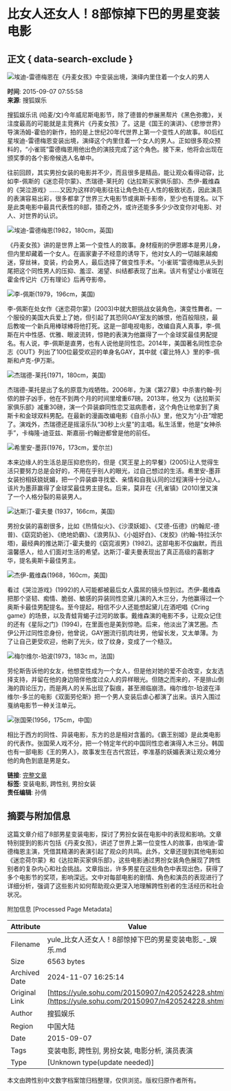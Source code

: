 # 比女人还女人！8部惊掉下巴的男星变装电影

## 正文 { data-search-exclude }


![埃迪-雷德梅恩在《丹麦女孩》中变装出境，演绎内里住着一个女人的男人](https://photocdn.sohu.com/20150907/Img420531566.jpg)

**时间**: 2015-09-07 07:55:58  
**来源**: 搜狐娱乐  

搜狐娱乐讯 (哈麦/文)今年威尼斯电影节，除了德普的参展黑帮片《黑色弥撒》，关注度最高的可能就是主竞赛片《丹麦女孩》了。这是《国王的演讲》、《悲惨世界》导演汤姆-霍伯的新作，拍的是上世纪20年代世界上第一个变性人的故事。80后红星埃迪-雷德梅恩变装出境，演绎这个内里住着一个女人的男人。正如很多观众预料的，“小雀斑”雷德梅恩用他出色的演技完成了这个角色。接下来，他将会出现在颁奖季的各个影帝候选人名单中。

往前回顾，其实男扮女装的电影并不少，而且很多是精品，能让观众看得动容，比如李-佩斯的《迷恋荷尔蒙》、杰瑞德-莱托的《达拉斯买家俱乐部》、杰伊-戴维森的《哭泣游戏》……又因为这样的电影往往让角色处在人性的极致状态，因此演员的表演容易出彩，很多都拿了世界三大电影节或奥斯卡影帝，至少也有提名。以下是此类电影中最具代表性的8部，猎奇之外，或许还能多多少少改变你对电影、对人、对世界的认识。

![埃迪-雷德梅恩(1982，180cm，英国)](https://photocdn.sohu.com/20150907/Img420524229.jpg)

《丹麦女孩》讲的是世界上第一个变性人的故事。身材瘦削的伊恩娜本是男儿身，但内里却藏着一个女人。在画家妻子不经意的诱导下，他对女人的一切越来越痴迷，穿丝袜，变装，约会男人，最后选择了做变性手术。“小雀斑”雷德梅恩从头到尾把这个同性男人的压抑、羞涩、渴望、纠结都表现了出来。该片有望让小雀斑在霍金传记片《万有理论》后再夺影帝。

![李-佩斯(1979，196cm，美国)](https://photocdn.sohu.com/20150907/Img420524230.jpg)

李-佩斯在处女作《迷恋荷尔蒙》(2003)中就大胆挑战女装角色，演变性舞者。一个服役的美国大兵爱上了她，但引起了其恐同GAY室友的嫉恨，他百般阻挠，最后教唆一个新兵用棒球棒将他打死。这是一部电视电影，改编自真人真事，李-佩斯在片中性感、优雅、眼波流转，惊艳的表演为他赢得了一个金球奖最佳男配提名。有人说，李-佩斯是直男，也有人说他是同性恋。2014年，美国著名同性恋杂志《OUT》列出了100位最受欢迎的单身名GAY，其中就《霍比特人》里的李-佩斯和卢克-伊万斯。

![杰瑞德-莱托(1971，180cm，美国)](https://photocdn.sohu.com/20150907/Img420524232.jpg)

杰瑞德-莱托是出了名的原意为戏牺牲。2006年，为演《第27章》中杀害约翰-列侬的胖子凶手，他在不到两个月的时间里增重67磅。2013年，他又为《达拉斯买家俱乐部》减重30磅，演一个异装癖同性恋艾滋病患者，这个角色让他拿到了奥斯卡和金球双料男配。在最新的漫画改编电影《自杀小队》里，他又为“小丑”增肥了。演戏外，杰瑞德还是摇滚乐队“30秒上火星”的主唱。私生活里，他是“女神杀手”，卡梅隆-迪亚兹、斯嘉丽-约翰逊都曾是他的前任。

![希里安-墨菲(1976，173cm，爱尔兰)](https://photocdn.sohu.com/20150907/Img420524235.jpg)

本来边缘人的生活总是压抑悲伤的，但是《冥王星上的早餐》(2005)让人觉得生活只要努力总是会好的，不用在乎别人的眼光，过自己想过的生活。希里安-墨菲女装扮相妖娆妩媚，把一个异装癖寻找爱、亲情和自我认同的过程演得十分动人。该片为墨菲赢得了金球奖最佳男主提名。后来，莫非在《孔雀镇》(2010)里又演了一个人格分裂的易装男人。

![达斯汀-霍夫曼 (1937，166cm，美国)](https://photocdn.sohu.com/20150907/Img420524237.jpg)

男扮女装的喜剧很多，比如《热情似火》、《沙漠妖姬》、《艾德-伍德》(约翰尼-德普)、《窈窕奶爸》、《绝地奶霸》、《浪男队》、《小姐好白》、《发胶》(约翰-特拉沃尔塔)，最经典的推达斯汀-霍夫曼的《窈窕淑男》(1982)。这部电影不仅幽默，而且温馨感人，给人们面对生活的希望。达斯汀-霍夫曼表现出了真正高级的喜剧才华，提名奥斯卡最佳男主。

![杰伊-戴维森(1968，160cm，美国)](https://photocdn.sohu.com/20150907/Img420524239.jpg)

看过《哭泣游戏》(1992)的人可能都被最后女人露屌的镜头惊到过。杰伊-戴维森把那个坚韧、痴情、脆弱、敏感的异装同性恋黛儿演的入木三分，为他赢得过一个奥斯卡最佳男配提名。至今提起，相信不少人还能想起黛儿在酒吧唱《Cring game》的场景，以及青蛙背蝎子过河的故事。戴维森演的电影不多，让观众记住的还有《星际之门》(1994)，在里面也是美到惊艳。后来，他淡出了演艺圈。杰伊公开过同性恋身份，他曾说，GAY圈流行肌肉壮男，他留长发，又太单薄。为了让自己更受欢迎，他剃了光头，纹了纹身，变成了一个糙汉。

![梅尔维尔-珀波(1973，183c m，法国)](https://photocdn.sohu.com/20150907/Img420524244.jpg)

劳伦斯告诉他的女友，他想变性成为一个女人，但是他对她的爱不会改变，女友选择支持，并留在他的身边陪伴他度过众人的异样眼光。但随之而来的，不是排山倒海的舆论压力，而是两人的关系出现了裂痕，甚至濒临崩溃。梅尔维尔-珀波在泽维尔-多兰的电影《双面劳伦斯》把一个男人变装后虐心都演了出来。该片入围过戛纳电影节一种关注单元。

![张国荣(1956，175cm，中国)](https://photocdn.sohu.com/20150907/Img420524247.jpg)

相比于西方的同性、异装电影，东方的总是相对含蓄的。《霸王别姬》是此类电影的代表作。张国荣人戏不分，把一个特定年代的中国同性恋者演得入木三分。韩国也有一部电影《王的男人》，故事发生在古代宫廷，李准基的妖媚表演让观众难分他的角色到底是男是女。

**链接**: [完整文章](https://yule.sohu.com/20150907/n420524228.shtml)  
**标签**: 变装电影, 跨性别, 男扮女装  
**责任编辑**: 孙倩  

## 摘要与附加信息

<!-- tcd_abstract -->
这篇文章介绍了8部男星变装电影，探讨了男扮女装在电影中的表现和影响。文章特别提到的影片包括《丹麦女孩》，讲述了世界上第一位变性人的故事，由埃迪-雷德梅恩主演，凭借其精湛的表演引起了观众的共鸣。此外，文章还提到其他电影如《迷恋荷尔蒙》和《达拉斯买家俱乐部》，这些电影通过男扮女装角色展现了跨性别者的复杂内心和社会挑战。文章指出，许多男星在这些角色中表现出色，获得了多个电影节的奖项，影响深远。文中对每部电影的剧情、角色和演员的表现进行了详细分析，强调了这些影片如何帮助观众更深入地理解跨性别者的生活经历和社会状况。
<!-- tcd_abstract_end -->

附加信息 [Processed Page Metadata]

| Attribute       | Value                                  |
|-----------------|----------------------------------------|
| Filename        | yule_比女人还女人！8部惊掉下巴的男星变装电影_-_娱乐.md                             |
| Size            | 6563 bytes                           |
| Archived Date   | 2024-11-07 16:25:14                             |
| Original Link   | [https://yule.sohu.com/20150907/n420524228.shtml](https://yule.sohu.com/20150907/n420524228.shtml)                       |
| Author          | 搜狐娱乐                               |
| Region          | 中国大陆                               |
| Date            | 2015-09-07                                 |
| Tags            | 变装电影, 跨性别, 男扮女装, 电影分析, 演员表演                                 |
| Type            | [Unknown type(update needed)]                                 |
<!-- tcd_table_end -->

本文由跨性别中文数字档案馆归档整理，仅供浏览。版权归原作者所有。
